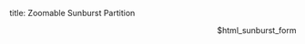 title: Zoomable Sunburst Partition

<div class='row'>
  <div class='col-sm-12'>
    <div style="width: 100%; position: relative">
      <div data-options="examples.sunburst" style="width=100%" giotto-sun-burst></div>
      <div style="position: absolute; top: 0; right: 0">
        $html_sunburst_form
      </div>
    </div>
  </div>
</div>